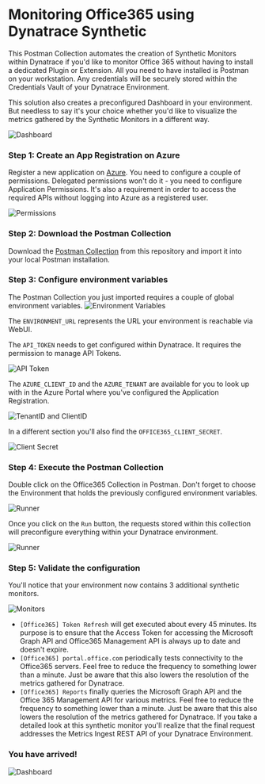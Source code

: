 # Monitoring Office365 using Dynatrace Synthetic
This Postman Collection automates the creation of Synthetic Monitors within Dynatrace if you'd like to monitor Office 365 without having to install a dedicated Plugin or Extension. All you need to have installed is Postman on your workstation. Any credentials will be securely stored within the Credentials Vault of your Dynatrace Environment.

This solution also creates a preconfigured Dashboard in your environment. But needless to say it's your choice whether you'd like to visualize the metrics gathered by the Synthetic Monitors in a different way.

![Dashboard](https://github.com/Dynatrace-Reinhard-Pilz/office-365-synthetic-monitoring/raw/main/docs/dashboard.png)

### Step 1: Create an App Registration on Azure

Register a new application on [Azure](https://portal.azure.com/#blade/Microsoft_AAD_RegisteredApps/ApplicationsListBlade).
You need to configure a couple of permissions. Delegated permissions won't do it - you need to configure Application Permissions. It's also a requirement in order to access the required APIs without logging into Azure as a registered user.

![Permissions](https://github.com/Dynatrace-Reinhard-Pilz/office-365-synthetic-monitoring/raw/main/docs/permissions.png)

### Step 2: Download the Postman Collection
Download the [Postman Collection](https://raw.githubusercontent.com/Dynatrace-Reinhard-Pilz/office-365-synthetic-monitoring/main/Office365.postman_collection.json) from this repository and import it into your local Postman installation.

### Step 3: Configure environment variables
The Postman Collection you just imported requires a couple of global environment variables.
![Environment Variables](https://github.com/Dynatrace-Reinhard-Pilz/office-365-synthetic-monitoring/raw/main/docs/environment.png)

The `ENVIRONMENT_URL` represents the URL your environment is reachable via WebUI.

The `API_TOKEN` needs to get configured within Dynatrace. It requires the permission to manage API Tokens.

![API Token](https://github.com/Dynatrace-Reinhard-Pilz/office-365-synthetic-monitoring/raw/main/docs/token.png)

The `AZURE_CLIENT_ID` and the `AZURE_TENANT` are available for you to look up with in the Azure Portal where you've configured the Application Registration.

![TenantID and ClientID](https://github.com/Dynatrace-Reinhard-Pilz/office-365-synthetic-monitoring/raw/main/docs/client_tenant_id.png)

In a different section you'll also find the `OFFICE365_CLIENT_SECRET`.

![Client Secret](https://github.com/Dynatrace-Reinhard-Pilz/office-365-synthetic-monitoring/raw/main/docs/client_secret.png)

### Step 4: Execute the Postman Collection
Double click on the Office365 Collection in Postman. Don't forget to choose the Environment that holds the previously configured environment variables.

![Runner](https://github.com/Dynatrace-Reinhard-Pilz/office-365-synthetic-monitoring/raw/main/docs/runner.png)

Once you click on the `Run` button, the requests stored within this collection will preconfigure everything within your Dynatrace environment.

![Runner](https://github.com/Dynatrace-Reinhard-Pilz/office-365-synthetic-monitoring/raw/main/docs/runner-2.png)

### Step 5: Validate the configuration
You'll notice that your environment now contains 3 additional synthetic monitors.

![Monitors](https://github.com/Dynatrace-Reinhard-Pilz/office-365-synthetic-monitoring/raw/main/docs/monitors.png)

* `[Office365] Token Refresh` will get executed about every 45 minutes. Its purpose is to ensure that the Access Token for accessing the Microsoft Graph API and Office365 Management API is always up to date and doesn't expire.
* `[Office365] portal.office.com` periodically tests connectivity to the Office365 servers. Feel free to reduce the frequency to something lower than a minute. Just be aware that this also lowers the resolution of the metrics gathered for Dynatrace.
* `[Office365] Reports` finally queries the Microsoft Graph API and the Office 365 Management API for various metrics. Feel free to reduce the frequency to something lower than a minute. Just be aware that this also lowers the resolution of the metrics gathered for Dynatrace. If you take a detailed look at this synthetic monitor you'll realize that the final request addresses the Metrics Ingest REST API of your Dynatrace Environment.

### You have arrived!
![Dashboard](https://github.com/Dynatrace-Reinhard-Pilz/office-365-synthetic-monitoring/raw/main/docs/dashboard.png)
